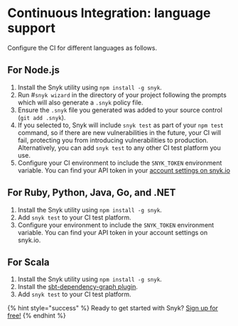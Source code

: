 # Continuous Integration: language support

Configure the CI for different languages as follows.

## For Node.js

1. Install the Snyk utility using `npm install -g snyk`.
2. Run \#`snyk wizard` in the directory of your project following the prompts which will also generate a `.snyk` policy file.
3. Ensure the `.snyk` file you generated was added to your source control \(`git add .snyk`\).
4. If you selected to, Snyk will include `snyk test` as part of your `npm test` command, so if there are new vulnerabilities in the future, your CI will fail, protecting you from introducing vulnerabilities to production. Alternatively, you can add `snyk test` to any other CI test platform you use.
5. Configure your CI environment to include the `SNYK_TOKEN` environment variable. You can find your API token in your [account settings on snyk.io](https://app.snyk.io/account/)

## For Ruby, Python, Java, Go, and .NET

1. Install the Snyk utility using `npm install -g snyk`.
2. Add `snyk test` to your CI test platform.
3. Configure your environment to include the `SNYK_TOKEN` environment variable. You can find your API token in your account settings on snyk.io.

## For Scala

1. Install the Snyk utility using `npm install -g snyk`.
2. Install the [sbt-dependency-graph plugin](https://github.com/jrudolph/sbt-dependency-graph).
3. Add `snyk test` to your CI test platform.

{% hint style="success" %}
Ready to get started with Snyk? [Sign up for free!](https://snyk.io/login?cta=sign-up&loc=footer&page=support_docs_page/)
{% endhint %}

